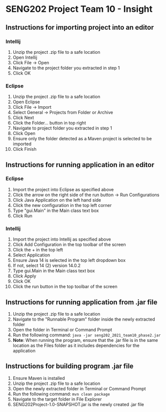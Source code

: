 # SENG202 Project Team 10 - Insight

## Instructions for importing project into an editor

### Intellij

1. Unzip the project .zip file to a safe location
2. Open Intellij
3. Click File -> Open
4. Navigate to the project folder you extracted in step 1
5. Click OK


### Eclipse

1. Unzip the project .zip file to a safe location
2. Open Eclipse
3. Click File -> Import
4. Select General -> Projects from Folder or Archive
5. Click Next
6. Click the Folder... button in top right
7. Navigate to project folder you extracted in step 1
8. Click Open
9. Ensure only the folder detected as a Maven project is selected to be imported
10. Click Finish

## Instructions for running application in an editor

### Eclipse

1. Import the project into Eclipse as specified above
2. Click the arrow on the right side of the run button -> Run Configurations
3. Click Java Application on the left hand side
4. Click the new configuration in the top left corner
5. Type "gui.Main" in the Main class text box
6. Click Run

### Intellij

1. Import the project into Intellij as specified above
2. Click Add Configuration in the top toolbar of the screen
3. Click the + in the top left
4. Select Application
5. Ensure Java 14 is selected in the top left dropdown box
6. If not, select 14 (2) version 14.0.2
7. Type gui.Main in the Main class text box
8. Click Apply
9.  Click OK
10. Click the run button in the top toolbar of the screen
    

## Instructions for running application from .jar file

1. Unzip the project .zip file to a safe location
2. Navigate to the "Runnable Program" folder inside the newly extracted folder
3. Open the folder in Terminal or Command Prompt
4. Run the following command: `java -jar seng202_2021_team10_phase2.jar`
5. **Note**: When running the program, ensure that the .jar file is in 
the same location as the Files folder as it includes dependencies for the application

## Instructions for building program .jar file

1. Ensure Maven is installed
2. Unzip the project .zip file to a safe location
3. Open the newly extracted folder in Terminal or Command Prompt
4. Run the following command: `mvn clean package`
5. Navigate to the target folder in File Explorer
6. SENG202Project-1.0-SNAPSHOT.jar is the newly created .jar file




